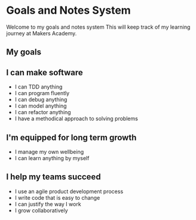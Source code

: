 # Goals and Notes System

Welcome to my goals and notes system
This will keep track of my learning journey at Makers Academy.

## My goals
## I can make software
- I can TDD anything
- I can program fluently
- I can debug anything
- I can model anything
- I can refactor anything
- I have a methodical approach to solving problems
## I'm equipped for long term growth
- I manage my own wellbeing
- I can learn anything by myself
## I help my teams succeed
- I use an agile product development process
- I write code that is easy to change
- I can justify the way I work
- I grow collaboratively
